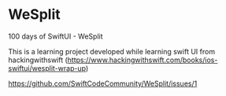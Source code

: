 # WeSplit
100 days of SwiftUI - WeSplit

This is a learning project developed while learning swift UI from hackingwithswift (https://www.hackingwithswift.com/books/ios-swiftui/wesplit-wrap-up)

https://github.com/SwiftCodeCommunity/WeSplit/issues/1
